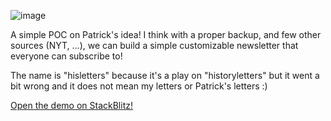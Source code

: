![image](https://github.com/user-attachments/assets/989b8c7f-0e28-404d-a953-bad7b05054b9)

A simple POC on Patrick's idea! I think with a proper backup, and few other sources (NYT, ...), we can build a simple customizable newsletter that everyone can subscribe to!

The name is "hisletters" because it's a play on "historyletters" but it went a bit wrong and it does not mean my letters or Patrick's letters :)

[Open the demo on StackBlitz!](https://stackblitz.com/github/Aslemammad/hisletters/)  